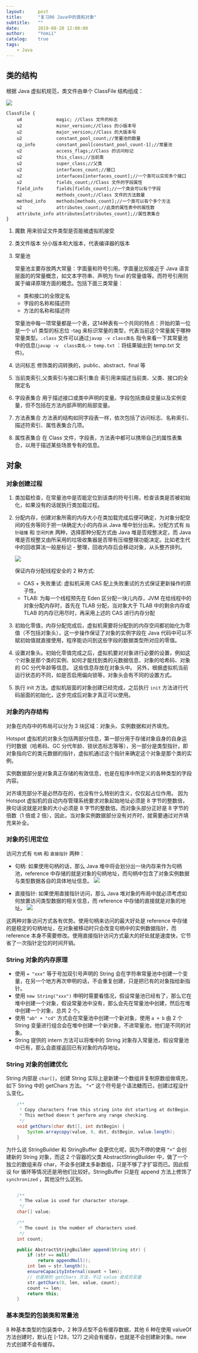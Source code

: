 ```yaml
---
layout:     post
title:      "复习06 Java中的类和对象"
subtitle:   ""
date:       2019-08-20 12:00:00
author:     "Yomii"
catalog:    true
tags:
    - Java
---
```


## 类的结构

根据 Java 虚拟机规范，类文件由单个 ClassFile 结构组成：

![](resource/construction_of_class.png)


```
ClassFile {
    u4             magic; //Class 文件的标志
    u2             minor_version;//Class 的小版本号
    u2             major_version;//Class 的大版本号
    u2             constant_pool_count;//常量池的数量
    cp_info        constant_pool[constant_pool_count-1];//常量池
    u2             access_flags;//Class 的访问标记
    u2             this_class;//当前类
    u2             super_class;//父类
    u2             interfaces_count;//接口
    u2             interfaces[interfaces_count];//一个类可以实现多个接口
    u2             fields_count;//Class 文件的字段属性
    field_info     fields[fields_count];//一个类会可以有个字段
    u2             methods_count;//Class 文件的方法数量
    method_info    methods[methods_count];//一个类可以有个多个方法
    u2             attributes_count;//此类的属性表中的属性数
    attribute_info attributes[attributes_count];//属性表集合
}
```

1. 魔数 用来验证文件类型是否能被虚拟机接受
   
2. 类文件版本 分小版本和大版本，代表编译器的版本

3. 常量池

    常量池主要存放两大常量：字面量和符号引用。字面量比较接近于 Java 语言层面的的常量概念，如文本字符串、声明为 final 的常量值等。而符号引用则属于编译原理方面的概念。包括下面三类常量：

    - 类和接口的全限定名
    - 字段的名称和描述符
    - 方法的名称和描述符
    
    常量池中每一项常量都是一个表，这14种表有一个共同的特点：开始的第一位是一个 u1 类型的标志位 -tag 来标识常量的类型，代表当前这个常量属于哪种常量类型。`.class` 文件可以通过`javap -v class类名` 指令来看一下其常量池中的信息(`javap -v  class类名-> temp.txt` ：将结果输出到 temp.txt 文件)。

4. 访问标志 修饰类的词转换的，public、abstract、final 等
   
5. 当前类索引,父类索引与接口索引集合 索引用来描述当前类、父类、接口的全限定名

6. 字段表集合 用于描述接口或类中声明的变量。字段包括类级变量以及实例变量，但不包括在方法内部声明的局部变量。

7. 方法表集合 方法表的结构如同字段表一样，依次包括了访问标志、名称索引、描述符索引、属性表集合几项。

8. 属性表集合 在 Class 文件，字段表，方法表中都可以携带自己的属性表集合，以用于描述某些场景专有的信息。
   




## 对象

### 对象创建过程

1. 类加载检查，在常量池中是否能定位到该类的符号引用，检查该类是否被初始化，如果没有的话就执行类加载过程。
   
2. 分配内存，创建对象所需的内存大小在类加载完成后便可确定，为对象分配空间的任务等同于把一块确定大小的内存从 Java 堆中划分出来。分配方式有 ` 指针碰撞 ` 和 ` 空闲列表 ` 两种，选择那种分配方式由 Java 堆是否规整决定，而 Java 堆是否规整又由所采用的垃圾收集器是否带有压缩整理功能决定。比如老生代中的回收算法一般是标记 - 整理，回收内存后会移动对象，从头整齐排列。
   
   ![](/resource/way_of_allocation.png)

   保证内存分配线程安全的 2 种方式:

   - CAS + 失败重试: 虚拟机采用 CAS 配上失败重试的方式保证更新操作的原子性。
   - TLAB: 为每一个线程预先在 Eden 区分配一块儿内存，JVM 在给线程中的对象分配内存时，首先在 TLAB 分配，当对象大于 TLAB 中的剩余内存或 TLAB 的内存已用尽时，再采用上述的 CAS 进行内存分配

3. 初始化零值，内存分配完成后，虚拟机需要将分配到的内存空间都初始化为零值（不包括对象头），这一步操作保证了对象的实例字段在 Java 代码中可以不赋初始值就直接使用，程序能访问到这些字段的数据类型所对应的零值。

4. 设置对象头。初始化零值完成之后，虚拟机要对对象进行必要的设置，例如这个对象是那个类的实例、如何才能找到类的元数据信息、对象的哈希码、对象的 GC 分代年龄等信息。 这些信息存放在对象头中。 另外，根据虚拟机当前运行状态的不同，如是否启用偏向锁等，对象头会有不同的设置方式。

5. 执行 init 方法。虚拟机层面的对象创建已经完成，之后执行 `init` 方法进行代码层面的初始化，这步完成后对象才真正可以使用。

### 对象的内存结构

对象在内存中的布局可以分为 3 块区域：对象头、实例数据和对齐填充。

Hotspot 虚拟机的对象头包括两部分信息，第一部分用于存储对象自身的自身运行时数据（哈希码、GC 分代年龄、锁状态标志等等），另一部分是类型指针，即对象指向它的类元数据的指针，虚拟机通过这个指针来确定这个对象是那个类的实例。

实例数据部分是对象真正存储的有效信息，也是在程序中所定义的各种类型的字段内容。

对齐填充部分不是必然存在的，也没有什么特别的含义，仅仅起占位作用。 因为 Hotspot 虚拟机的自动内存管理系统要求对象起始地址必须是 8 字节的整数倍，换句话说就是对象的大小必须是 8 字节的整数倍。而对象头部分正好是 8 字节的倍数（1 倍或 2 倍），因此，当对象实例数据部分没有对齐时，就需要通过对齐填充来补全。

### 对象的引用定位

访问方式有 ` 句柄 ` 和 ` 直接指针 ` 两种：

- 句柄: 如果使用句柄的话，那么 Java 堆中将会划分出一块内存来作为句柄池，reference 中存储的就是对象的句柄地址，而句柄中包含了对象实例数据与类型数据各自的具体地址信息。
  ![](/resource/locate_obj_handle.png)

- 直接指针: 如果使用直接指针访问，那么 Java 堆对象的布局中就必须考虑如何放置访问类型数据的相关信息，而 reference 中存储的直接就是对象的地址。
  ![](/resource/locate_obj_inc.png)

这两种对象访问方式各有优势。使用句柄来访问的最大好处是 reference 中存储的是稳定的句柄地址，在对象被移动时只会改变句柄中的实例数据指针，而 reference 本身不需要修改。使用直接指针访问方式最大的好处就是速度快，它节省了一次指针定位的时间开销。

### String 对象的内存原理

- 使用 `= "xxx"` 等于号加双引号声明的 String 会在字符串常量池中创建一个变量，在另一个地方再次申明的话，不会重复创建，只是把已有的对象指给新指针。
- 使用 `new String("xxx")` 申明时需要看情况，假设常量池已经有了，那么它在堆中创建一个对象，假设常量池中没有，那么会先在常量池中创建，然后在堆中创建一个对象，总共 2 个。
- 使用 `"ab" + "cd"` 方式会在常量池中创建一个新对象，使用 `a + b` 由 2 个 String 变量进行组合会在堆中创建一个新对象，不进常量池，他们是不同的对象。
- String 提供的 intern 方法可以将堆中的 String 对象存入常量池，假设常量池中已有，那么会直接返回已有对象的内存地址。

### String 对象的创建优化

String 内部是 `char[]`，创建 String 实际上是新建一个数组并复制原数组做填充，如下 String 中的 getChars 方法。 `“+”` 这个符号是个语法糖而已，创建过程没什么变化。

```java
    /**
     * Copy characters from this string into dst starting at dstBegin.
     * This method doesn't perform any range checking.
     */
    void getChars(char dst[], int dstBegin) {
        System.arraycopy(value, 0, dst, dstBegin, value.length);
    }

```

为什么说 StringBuilder 和 StringBuffer 会更优化呢，因为不停的使用 `“+”` 会创建新的 String 对象，而这 2 个容器的父类 AbstractStringBuilder 中，做了一个独立的数组来存 char，不会多创建太多新数组，只是不够了才扩容而已。因此假设 for 循环等情况还是用他们比较好。StringBuffer 只是在 append 方法上修饰了 `synchronized` ，其他没什么区别。

```java

    /**
     * The value is used for character storage.
     */
    char[] value;

    /**
     * The count is the number of characters used.
     */
    int count;

    public AbstractStringBuilder append(String str) {
        if (str == null)
            return appendNull();
        int len = str.length();
        ensureCapacityInternal(count + len);
        // 也是用的 getChars 方法，不过 value 是成员变量
        str.getChars(0, len, value, count);
        count += len;
        return this;
    }
```

### 基本类型的包装类和常量池

8 种基本类型的包装类中，2 种浮点型不会有缓存数据，其他 6 种在使用 valueOf 方法创建时，默认在 [-128，127] 之间会有缓存，也就是不会创建新对象。new 方式创建不会有缓存。